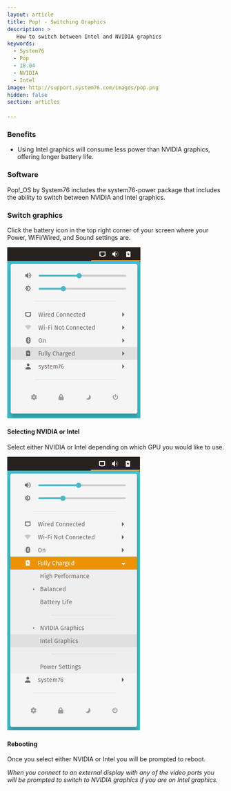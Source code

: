 ```yaml
---
layout: article
title: Pop! - Switching Graphics
description: >
   How to switch between Intel and NVIDIA graphics
keywords:
  - System76
  - Pop
  - 18.04
  - NVIDIA
  - Intel
image: http://support.system76.com/images/pop.png
hidden: false
section: articles

---
```


### Benefits

- Using Intel graphics will consume less power than NVIDIA graphics, offering longer battery life. 

### Software

Pop!_OS by System76 includes the system76-power package that includes the ability to switch between NVIDIA and Intel graphics. 

### Switch graphics

Click the battery icon in the top right corner of your screen where your Power, WiFi/Wired, and Sound settings are.

![Graphics](/images/graphics-switch-pop/screenshot2.png)

#### Selecting NVIDIA or Intel

Select either NVIDIA or Intel depending on which GPU you would like to use.

![Graphics](/images/graphics-switch-pop/screenshot3.png)

#### Rebooting

Once you select either NVIDIA or Intel you will be prompted to reboot. 

<i>When you connect to an external display with any of the video ports you will be prompted to switch to NVIDIA graphics if you are on Intel graphics.</i>
